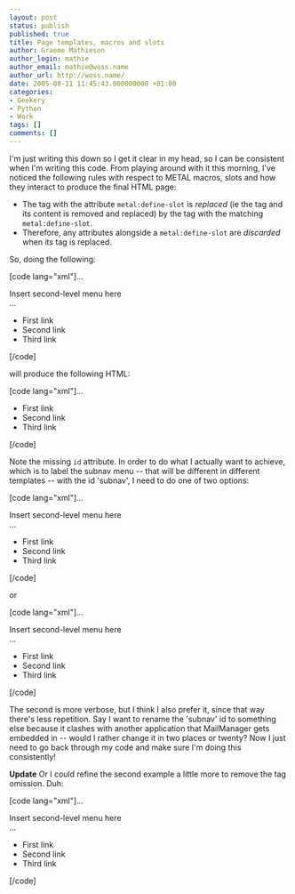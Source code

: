 ```yaml
---
layout: post
status: publish
published: true
title: Page templates, macros and slots
author: Graeme Mathieson
author_login: mathie
author_email: mathie@woss.name
author_url: http://woss.name/
date: 2005-08-11 11:45:43.000000000 +01:00
categories:
- Geekery
- Python
- Work
tags: []
comments: []
---
```

I'm just writing this down so I get it clear in my head, so I can be consistent when I'm writing this code.  From playing around with it this morning, I've noticed the following rules with respect to METAL macros, slots and how they interact to produce the final HTML page:

<ul>
<li>The tag with the attribute <code>metal:define-slot</code> is <em>replaced</em> (ie the tag and its content is removed and replaced) by the tag with the matching <code>metal:define-slot</code>.</li>
<li>Therefore, any attributes alongside a <code>metal:define-slot</code> are <em>discarded</em> when its tag is replaced.</li>
</ul>

So, doing the following:

[code lang="xml"]...
<div id="subnav" metal:define-slot="subnav_menu">
  Insert second-level menu here
</div>
...
<div metal:fill-slot="subnav_menu">
  <ul>
    <li>First link</li>
    <li>Second link</li>
    <li>Third link</li>
  </ul>
</div>[/code]

will produce the following HTML:

[code lang="xml"]...
<div>
  <ul>
    <li>First link</li>
    <li>Second link</li>
    <li>Third link</li>
  </ul>
</div>[/code]

Note the missing <code>id</code> attribute.  In order to do what I actually want to achieve, which is to label the subnav menu -- that will be different in different templates -- with the id 'subnav', I need to do one of two options:

[code lang="xml"]...
<div metal:define-slot="subnav_menu">
  Insert second-level menu here
</div>
...
<div id="subnav" metal:fill-slot="subnav_menu">
  <ul>
    <li>First link</li>
    <li>Second link</li>
    <li>Third link</li>
  </ul>
</div>[/code]

or

[code lang="xml"]...
<div id="subnav">
  <div metal:define-slot="subnav_menu">
    Insert second-level menu here
  </div>
</div>
...
<div metal:fill-slot="subnav_menu" tal:omit-tag="">
  <ul>
    <li>First link</li>
    <li>Second link</li>
    <li>Third link</li>
  </ul>
</div>[/code]

The second is more verbose, but I think I also prefer it, since that way there's less repetition.  Say I want to rename the 'subnav' id to something else because it clashes with another application that MailManager gets embedded in -- would I rather change it in two places or twenty?  Now I just need to go back through my code and make sure I'm doing this consistently!

<strong>Update</strong> Or I could refine the second example a little more to remove the tag omission.  Duh:

[code lang="xml"]...
<div id="subnav">
  <div metal:define-slot="subnav_menu">
    Insert second-level menu here
  </div>
</div>
...
<ul metal:fill-slot="subnav_menu">
  <li>First link</li>
  <li>Second link</li>
  <li>Third link</li>
</ul>[/code]
